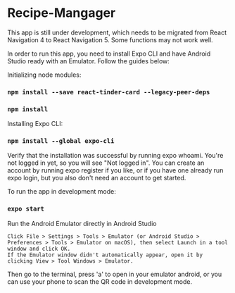 # Recipe-Mangager

This app is still under development, which needs to be migrated from React Navigation 4 to React Navigation 5. Some functions may not work well.

In order to run this app, you need to install Expo CLI and have Android Studio ready with an Emulator. Follow the guides below:

Initializing node modules:
### `npm install --save react-tinder-card --legacy-peer-deps`
### `npm install`
Installing Expo CLI:
### `npm install --global expo-cli`
Verify that the installation was successful by running expo whoami. You're not logged in yet, so you will see "Not logged in". You can create an account by running expo register if you like, or if you have one already run expo login, but you also don't need an account to get started.

To run the app in development mode:
### `expo start`

Run the Android Emulator directly in Android Studio

    Click File > Settings > Tools > Emulator (or Android Studio > Preferences > Tools > Emulator on macOS), then select Launch in a tool window and click OK.
    If the Emulator window didn't automatically appear, open it by clicking View > Tool Windows > Emulator.
Then go to the terminal, press 'a' to open in your emulator android, or you can use your phone to scan the QR code in development mode.

